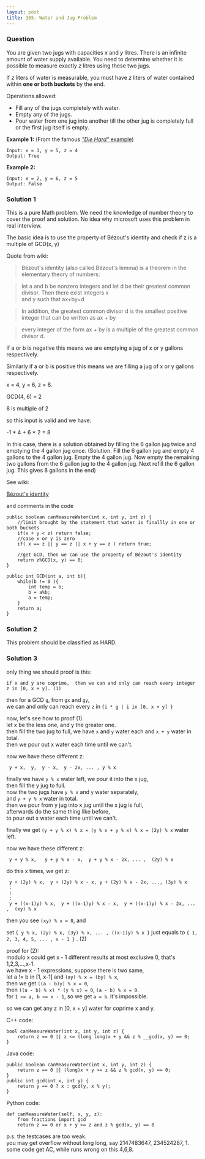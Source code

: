 ```yaml
---
layout: post
title: 365. Water and Jug Problem
---
```

### Question
You are given two jugs with capacities _x_ and _y_ litres. There is an
infinite amount of water supply available. You need to determine whether it is
possible to measure exactly _z_ litres using these two jugs.

If _z_ liters of water is measurable, you must have _z_ liters of water
contained within **one or both buckets** by the end.

Operations allowed:

  * Fill any of the jugs completely with water.
  * Empty any of the jugs.
  * Pour water from one jug into another till the other jug is completely full or the first jug itself is empty.

 **Example 1:** (From the famous [_"Die Hard"_
example](https://www.youtube.com/watch?v=BVtQNK_ZUJg))

    
    
    Input: x = 3, y = 5, z = 4
    Output: True
    

**Example 2:**

    
    
    Input: x = 2, y = 6, z = 5
    Output: False
    

### Solution 1
This is a pure Math problem. We need the knowledge of number theory to cover
the proof and solution. No idea why microsoft uses this problem in real
interview.

The basic idea is to use the property of Bézout's identity and check if z is a
multiple of GCD(x, y)

Quote from wiki:

> Bézout's identity (also called Bézout's lemma) is a theorem in the
elementary theory of numbers:

>

> let a and b be nonzero integers and let d be their greatest common divisor.
Then there exist integers x  
> and y such that ax+by=d

>

> In addition, the greatest common divisor d is the smallest positive integer
that can be written as ax + by

>

> every integer of the form ax + by is a multiple of the greatest common
divisor d.

If a or b is negative this means we are emptying a jug of x or y gallons
respectively.

Similarly if a or b is positive this means we are filling a jug of x or y
gallons respectively.

x = 4, y = 6, z = 8.

GCD(4, 6) = 2

8 is multiple of 2

so this input is valid and we have:

-1 * 4 + 6 * 2 = 8

In this case, there is a solution obtained by filling the 6 gallon jug twice
and emptying the 4 gallon jug once. (Solution. Fill the 6 gallon jug and empty
4 gallons to the 4 gallon jug. Empty the 4 gallon jug. Now empty the remaining
two gallons from the 6 gallon jug to the 4 gallon jug. Next refill the 6
gallon jug. This gives 8 gallons in the end)

See wiki:

[Bézout's identity](https://en.wikipedia.org/wiki/B%C3%A9zout%27s_identity)

and comments in the code

    
    
    public boolean canMeasureWater(int x, int y, int z) {
        //limit brought by the statement that water is finallly in one or both buckets
        if(x + y < z) return false;
        //case x or y is zero
        if( x == z || y == z || x + y == z ) return true;
        
        //get GCD, then we can use the property of Bézout's identity
        return z%GCD(x, y) == 0;
    }
    
    public int GCD(int a, int b){
        while(b != 0 ){
            int temp = b;
            b = a%b;
            a = temp;
        }
        return a;
    }
    


### Solution 2
This problem should be classified as HARD.


### Solution 3
only thing we should proof is this:

    
    
    if x and y are coprime,  then we can and only can reach every integer z in [0, x + y]. (1)
    

then for a GCD `g`, from `gx` and `gy`,  
we can and only can reach every `z` in `{i * g | i in [0, x + y] }`

now, let's see how to proof (1).  
let x be the less one, and y the greater one.  
then fill the two jug to full, we have `x` and `y` water each and `x + y`
water in total.  
then we pour out x water each time until we can't.

now we have these different z:

    
    
     y + x,  y,  y - x,  y - 2x, ... , y % x 
    

finally we have `y % x` water left, we pour it into the x jug,  
then fill the y jug to full.  
now the two jugs have `y % x` and `y` water separately,  
and `y + y % x` water in total.  
then we pour from y jug into x jug until the x jug is full,  
afterwards do the same thing like before,  
to pour out x water each time until we can't.

finally we get `(y + y % x) % x = (y % x + y % x) % x = (2y) % x` water left.

now we have these different z:

    
    
     y + y % x,   y + y % x - x,  y + y % x - 2x, ... ,  (2y) % x 
    

do this x times, we get z:

    
    
     y + (2y) % x,  y + (2y) % x - x, y + (2y) % x - 2x, ..., (3y) % x
     :
     :
     :    
     y + ((x-1)y) % x,  y + ((x-1)y) % x - x,  y + ((x-1)y) % x - 2x, ... ,  (xy) % x
    

then you see `(xy) % x = 0`, and

set `{ y % x, (2y) % x, (3y) % x, ... , ((x-1)y) % x }` just equals to `{ 1,
2, 3, 4, 5, ... , x - 1 }` . (2)

proof for (2):  
modulo x could get x - 1 different results at most exclusive 0, that's
1,2,3,...,x-1.  
we have x - 1 expressions, suppose there is two same,  
let a != b in [1, x-1] and `(ay) % x = (by) % x`,  
then we get `((a - b)y) % x = 0`,  
then `((a - b) % x) * (y % x) = 0`, `(a - b) % x = 0`.  
for `1 <= a, b <= x - 1`, so we get `a = b`. it's impossible.

so we can get any z in [0, x + y] water for coprime x and y.

C++ code:

    
    
    bool canMeasureWater(int x, int y, int z) {
        return z == 0 || z <= (long long)x + y && z % __gcd(x, y) == 0;
    }
    

Java code:

    
    
    public boolean canMeasureWater(int x, int y, int z) {
        return z == 0 || (long)x + y >= z && z % gcd(x, y) == 0;
    }
    public int gcd(int x, int y) {
        return y == 0 ? x : gcd(y, x % y);
    }
    

Python code:

    
    
    def canMeasureWater(self, x, y, z):
        from fractions import gcd
        return z == 0 or x + y >= z and z % gcd(x, y) == 0
    

p.s. the testcases are too weak.  
you may get overflow without long long, say 2147483647, 234524287, 1.  
some code get AC, while runs wrong on this 4,6,8.



